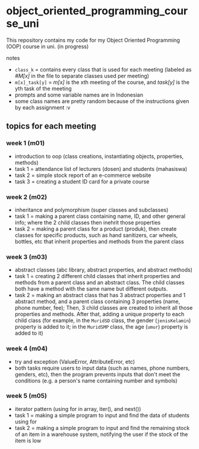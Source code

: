 # object_oriented_programming_course_uni

This repository contains my code for my Object Oriented Programming (OOP) course in uni. (in progress)

notes
- `class_k` = contains every class that is used for each meeting (labeled as _#M[x]_ in the file to separate classes used per meeting)
- `m[x]_task[y]` = _m[x]_ is the xth meeting of the course, and _task[y]_ is the yth task of the meeting
- prompts and some variable names are in Indonesian
- some class names are pretty random because of the instructions given by each assignment :v

## topics for each meeting

### week 1 (m01)

- introduction to oop (class creations, instantiating objects, properties, methods)
- task 1 = attendance list of lecturers (dosen) and students (mahasiswa)
- task 2 = simple stock report of an e-commerce website
- task 3 = creating a student ID card for a private course

### week 2 (m02)

- inheritance and polymorphism (super classes and subclasses)
- task 1 = making a parent class containing name, ID, and other general info; where the 2 child classes then inehrit those properties
- task 2 = making a parent class for a product (produk), then create classes for specific products, such as hand sanitizers, car wheels, bottles, etc that inherit properties and methods from the parent class

### week 3 (m03)

- abstract classes (abc library, abstract properties, and abstract methods)
- task 1 = creating 2 different child classes that inherit properties and methods from a parent class and an abstract class. The child classes both have a method with the same name but different outputs.
- task 2 = making an abstract class that has 3 abstract properties and 1 abstract method, and a parent class containing 3 properties (name, phone number, fee); Then, 3 child classes are created to inherit all those properties and methods. After that, adding a unique property to each child class (for example, in the `MuridSD` class, the gender (`jenisKelamin`) property is added to it; in the `MuridSMP` class, the age (`umur`) property is added to it)

### week 4 (m04)

- try and exception (ValueError, AttributeError, etc)
- both tasks require users to input data (such as names, phone numbers, genders, etc), then the program prevents inputs that don't meet the conditions (e.g. a person's name containing number and symbols)

### week 5 (m05)

- iterator pattern (using for in array, iter(), and next())
- task 1 = making a simple program to input and find the data of students using for
- task 2 = making a simple program to input and find the remaining stock of an item in a warehouse system, notifying the user if the stock of the item is low
